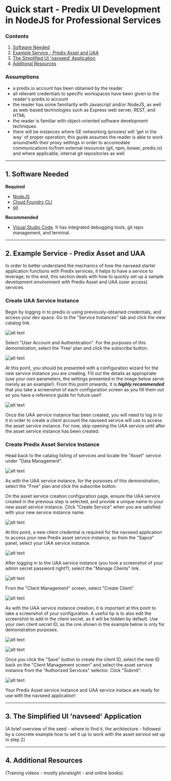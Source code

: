 # Quick start - Predix UI Development in NodeJS for Professional Services

### Contents

1. [Software Needed](#software-needed)
2. [Example Service - Predix Asset and UAA](#example-services)
3. [The Simplified UI 'navseed' Application](#navseed)
4. [Additonal Resources](additional-resources)



### Assumptions

  * a predix.io account has been obtained by the reader
  * all relevant credentials to specific workspaces have been given to the reader's predix.io account
  * the reader has some familiarity with Javascript and/or NodeJS, as well as web-based technologies such as Express web server, REST, and HTML
  * the reader is familiar with object-oriented software development techniques
  * there will be instances where GE networking (proxies) will 'get in the way' of proper operation; this guide assumes the reader is able to work around/with their proxy settings in order to accomodate communications to/from external resources (git, npm, bower, predix.io) and where applicable, internal git repositories as well

***


<a name="software-needed"></a>
## 1. Software Needed

__Required__

  * [NodeJS](https://nodejs.org/)
  * [Cloud Foundry CLI](https://github.com/cloudfoundry/cli)
  * [git](https://git-scm.com/downloads)

__Recommended__

  * [Visual Studio Code](https://code.visualstudio.com/). It has integrated debugging tools, git repo management, and terminal.

***


<a name="example-services"></a>
## 2. Example Service - Predix Asset and UAA

In order to better understand the mechanics of how the navseed starter application functions with Predix services, it helps to have a service to leverage; to this end, this section deals with how to quickly set up a sample development environment with Predix Asset and UAA (user access) services.

### Create UAA Service Instance

Begin by logging in to predix.io using previously-obtained credentials, and access your dev space. Go to the "Service Instances" tab and click the view catalog link.

![alt text](/README.img/README%20(2).png "Browse service catalog")

Select "User Account and Authentication". For the purposes of this demonstration, select the 'Free' plan and click the subscribe button.

![alt text](/README.img/README%20(3).png "Select 'User Account and Authentication'")

At this point, you should be presented with a configuration wizard for the new service instance you are creating. Fill out the details as appropriate (use your own parameters, the settings presented in the image below serve merely as an example!). From this point onwards, it is __*highly recommended*__ that you take a screenshot of each configuration screen as you fill them out so you have a reference guide for future use!!

![alt text](/README.img/README%20(5).png "Select 'User Account and Authentication'")

Once the UAA service instance has been created, you will need to log in to it in order to create a client account the navseed service will use to access the asset service instance. For now, skip opening the UAA service until after the asset service instance has been created.

### Create Predix Asset Service Instance

Head back to the catalog listing of services and locate the "Asset" service under "Data Management".

![alt text](/README.img/README%20(9).png "Select 'Asset'")

As with the UAA service instance, for the purposes of this demonstration, select the "Free" plan and click the subscribe button.

On the asset service creation configuration page, ensure the UAA service created in the previous step is selected, and provide a unique name to your new asset service instance. Click "Create Service" when you are satisfied with your new service instance name.

![alt text](/README.img/README%20(11).png "Asset service instance configuration")

At this point, a new client credential is required for the navseed application to access your new Predix asset service instance, so from the "Sapce" panel, select your UAA service instance.

![alt text](/README.img/README%20(12).png "Select UAA service instance")

After logging in to the UAA service instance (you took a screenshot of your admin secret password right?), select the "Manage Clients" link.

![alt text](/README.img/README%20(13).png "Select 'Manage Clients'")

From the "Client Management" screen, select "Create Client".

![alt text](/README.img/README%20(14).png "Select 'Create Client'")

As with the UAA service instance creation, it is important at this point to take a screenshot of your configuration. A useful tip is to also edit the screenshot to add in the client secret, as it will be hidden by default. Use your own client secret ID, as the one shown in the example below is only for demonstration purposes.

![alt text](/README.img/README%20(15).png "Create client ID in UAA 1")

![alt text](/README.img/README%20(16).png "Create client ID in UAA 2")

Once you click the "Save" button to create the client ID, select the new ID back on the "Client Management screen" and select the asset service instance from the "Authorized Services" selector. Click "Submit".

![alt text](/README.img/README%20(17).png "Assign asset service instance access to client ID")

Your Predix Asset service instance and UAA service instace are ready for use with the navseed application!

***


<a name="navseed"></a>
## 3. The Simplified UI 'navseed' Application

(A brief overview of the seed - where to find it, the architecture - followed by a concrete example how to set it up to work with the asset service set up in step 2)

***


<a name="additional-resources"></a>
## 4. Additional Resources

(Training videos - mostly pluralsight - and online books)



